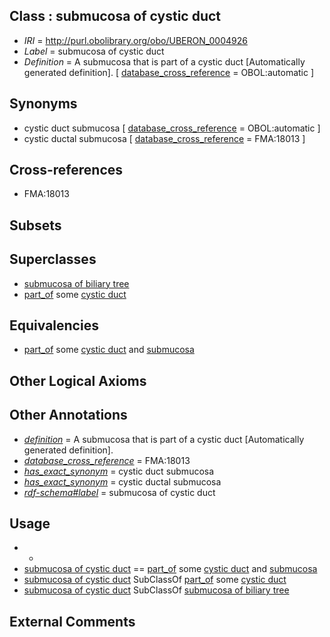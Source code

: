 
## Class : submucosa of cystic duct

 * *IRI* = http://purl.obolibrary.org/obo/UBERON_0004926
 * *Label* = submucosa of cystic duct
 * *Definition* = A submucosa that is part of a cystic duct [Automatically generated definition]. [ [database_cross_reference](../../ef/oboInOwl#hasDbXref.md) = OBOL:automatic ]

## Synonyms

 * cystic duct submucosa [ [database_cross_reference](../../ef/oboInOwl#hasDbXref.md) = OBOL:automatic ]
 * cystic ductal submucosa [ [database_cross_reference](../../ef/oboInOwl#hasDbXref.md) = FMA:18013 ]

## Cross-references

 * FMA:18013

## Subsets


## Superclasses

 * [submucosa of biliary tree](../../UBERON/38/UBERON_0004938.md)
 * [part_of](../../BFO/50/BFO_0000050.md) some [cystic duct](../../UBERON/52/UBERON_0001152.md)

## Equivalencies

 * [part_of](../../BFO/50/BFO_0000050.md) some [cystic duct](../../UBERON/52/UBERON_0001152.md) and [submucosa](../../UBERON/09/UBERON_0000009.md)

## Other Logical Axioms


## Other Annotations

 * *[definition](../../IAO/15/IAO_0000115.md)* = A submucosa that is part of a cystic duct [Automatically generated definition].
 * *[database_cross_reference](../../ef/oboInOwl#hasDbXref.md)* = FMA:18013
 * *[has_exact_synonym](../../ym/oboInOwl#hasExactSynonym.md)* = cystic duct submucosa
 * *[has_exact_synonym](../../ym/oboInOwl#hasExactSynonym.md)* = cystic ductal submucosa
 * *[rdf-schema#label](../../el/rdf-schema#label.md)* = submucosa of cystic duct

## Usage

 * -
 * [submucosa of cystic duct](../../UBERON/26/UBERON_0004926.md) == [part_of](../../BFO/50/BFO_0000050.md) some [cystic duct](../../UBERON/52/UBERON_0001152.md) and [submucosa](../../UBERON/09/UBERON_0000009.md)
 * [submucosa of cystic duct](../../UBERON/26/UBERON_0004926.md) SubClassOf [part_of](../../BFO/50/BFO_0000050.md) some [cystic duct](../../UBERON/52/UBERON_0001152.md)
 * [submucosa of cystic duct](../../UBERON/26/UBERON_0004926.md) SubClassOf [submucosa of biliary tree](../../UBERON/38/UBERON_0004938.md)

## External Comments

